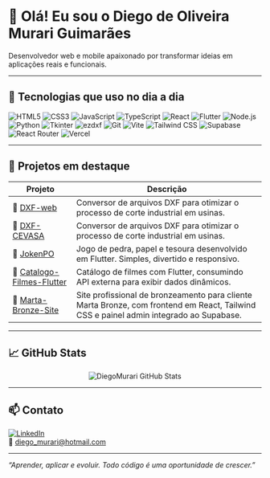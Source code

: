 # 👋 Olá! Eu sou o Diego de Oliveira Murari Guimarães

Desenvolvedor web e mobile apaixonado por transformar ideias em aplicações reais e funcionais.

---

## 🚀 Tecnologias que uso no dia a dia

![HTML5](https://img.shields.io/badge/-HTML5-E34F26?logo=html5&logoColor=white)
![CSS3](https://img.shields.io/badge/-CSS3-1572B6?logo=css3&logoColor=white)
![JavaScript](https://img.shields.io/badge/-JavaScript-F7DF1E?logo=javascript&logoColor=black)
![TypeScript](https://img.shields.io/badge/-TypeScript-3178C6?logo=typescript&logoColor=white)
![React](https://img.shields.io/badge/-React-61DAFB?logo=react&logoColor=black)
![Flutter](https://img.shields.io/badge/-Flutter-02569B?logo=flutter&logoColor=white)
![Node.js](https://img.shields.io/badge/-Node.js-339933?logo=nodedotjs&logoColor=white)
![Python](https://img.shields.io/badge/-Python-3776AB?logo=python&logoColor=white)
![Tkinter](https://img.shields.io/badge/-Tkinter-FF6F00?logo=python&logoColor=white)
![ezdxf](https://img.shields.io/badge/-ezdxf-FFD43B?logo=python&logoColor=black)
![Git](https://img.shields.io/badge/-Git-F05032?logo=git&logoColor=white)
![Vite](https://img.shields.io/badge/-Vite-646CFF?logo=vite&logoColor=white)
![Tailwind CSS](https://img.shields.io/badge/-Tailwind_CSS-06B6D4?logo=tailwind-css&logoColor=white)
![Supabase](https://img.shields.io/badge/-Supabase-3ECF8E?logo=supabase&logoColor=white)
![React Router](https://img.shields.io/badge/-React_Router-CA4245?logo=reactrouter&logoColor=white)
![Vercel](https://img.shields.io/badge/-Vercel-000000?logo=vercel&logoColor=white)

---

## 💼 Projetos em destaque

| Projeto | Descrição |
|--------|-----------|
| 🔗 [DXF-web](https://github.com/DiegoMurari/dxf-web) | Conversor de arquivos DXF para otimizar o processo de corte industrial em usinas. |
| 🔗 [DXF-CEVASA](https://github.com/DiegoMurari/dxf-cevasa) | Conversor de arquivos DXF para otimizar o processo de corte industrial em usinas. |
| 🔗 [JokenPO](https://github.com/DiegoMurari/JokenPO) | Jogo de pedra, papel e tesoura desenvolvido em Flutter. Simples, divertido e responsivo. |
| 🔗 [Catalogo-Filmes-Flutter](https://github.com/DiegoMurari/catalogo-filmes-flutter) | Catálogo de filmes com Flutter, consumindo API externa para exibir dados dinâmicos. |
| 🔗 [Marta-Bronze-Site](https://github.com/DiegoMurari/marta-bronze) | Site profissional de bronzeamento para cliente Marta Bronze, com frontend em React, Tailwind CSS e painel admin integrado ao Supabase. |

---

## 📈 GitHub Stats

<p align="center">
  <img
    src="https://github-readme-stats.vercel.app/api?username=DiegoMurari&show_icons=true&theme=radical&cache_seconds=300"
    alt="DiegoMurari GitHub Stats"
  />
</p>

---

## 📫 Contato

[![LinkedIn](https://img.shields.io/badge/-LinkedIn-0A66C2?logo=linkedin&logoColor=white)](https://www.linkedin.com/in/diegomurari)  
📧 diego_murari@hotmail.com

---

*“Aprender, aplicar e evoluir. Todo código é uma oportunidade de crescer.”*
